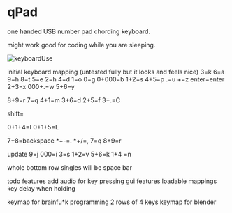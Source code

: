 # qPad
one handed USB number pad chording keyboard. 

might work good for coding while you are sleeping.


![keyboardUse](keyboardPics/exampleUse.JPG)



initial keyboard mapping (untested fully but it looks and feels nice)
3=k
6=a
9=h
8=t
5=e
2=h
4=d
1=o
0=g
0+000=b
1+2=s
4+5=p
.=u
+=z
enter=enter
2+3=x
000+.=w
5+6=y

8+9=r
7=q
4+1=m
3+6=d
2+5=f
3+.=C

shift=

0+1+4=I
0+1+5=L

7+8=backspace
*+-=.
*+/=,
7=q
8+9=r



update
9=j 000=i 3=s 1+2=v 5+6=k  1+4 =n

whole bottom row singles will be space bar


todo features
add audio for key pressing
gui features
loadable mappings
key delay when holding

keymap for brainfu*k programming 2 rows of 4 keys
keymap for blender

